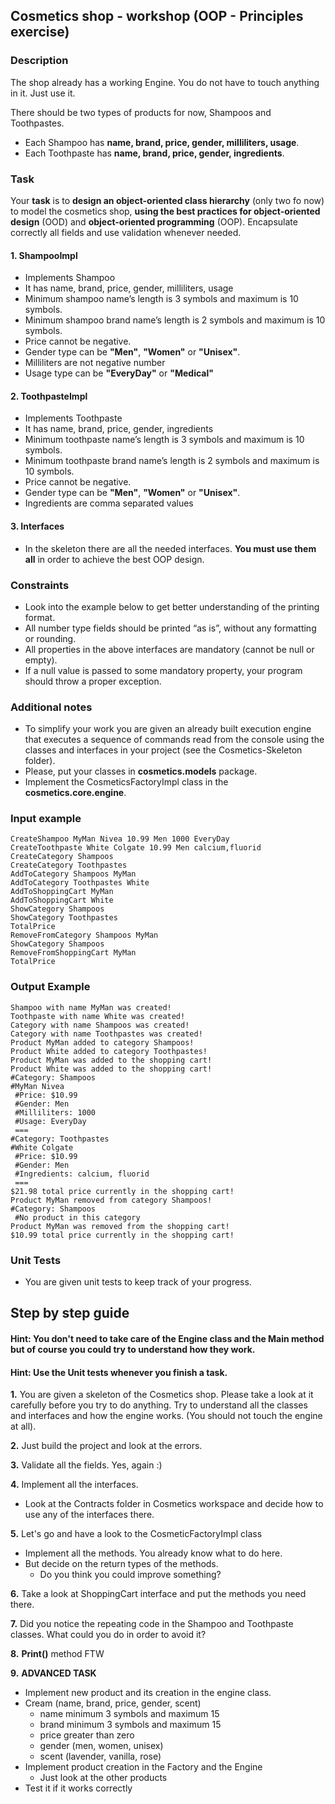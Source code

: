 ## Cosmetics shop - workshop (OOP - Principles exercise)

### Description
The shop already has a working Engine. You do not have to touch anything in it. Just use it.

There should be two types of products for now, Shampoos and Toothpastes. 
- Each Shampoo has **name, brand, price, gender, milliliters, usage**. 
- Each Toothpaste has **name, brand, price, gender, ingredients**.

### Task
Your **task** is to **design an object-oriented class hierarchy** (only two fo now) to model the cosmetics shop, **using the best practices for object-oriented design** (OOD) and **object-oriented programming** (OOP). Encapsulate correctly all fields and use validation whenever needed.

#### 1. ShampooImpl 
- Implements Shampoo
- It has name, brand, price, gender, milliliters, usage
- Minimum shampoo name’s length is 3 symbols and maximum is 10 symbols.
- Minimum shampoo brand name’s length is 2 symbols and maximum is 10 symbols.
- Price cannot be negative.
- Gender type can be **"Men"**, **"Women"** or **"Unisex"**.
- Milliliters are not negative number
- Usage type can be **"EveryDay"** or **"Medical"**

#### 2. ToothpasteImpl
- Implements Toothpaste
- It has name, brand, price, gender, ingredients
- Minimum toothpaste name’s length is 3 symbols and maximum is 10 symbols.
- Minimum toothpaste brand name’s length is 2 symbols and maximum is 10 symbols.
- Price cannot be negative.
- Gender type can be **"Men"**, **"Women"** or **"Unisex"**.
- Ingredients are comma separated values

#### 3. Interfaces
- In the skeleton there are all the needed interfaces. **You must use them all** in order to achieve the best OOP design.

### Constraints
- Look into the example below to get better understanding of the printing format.
- All number type fields should be printed “as is”, without any formatting or rounding.
- All properties in the above interfaces are mandatory (cannot be null or empty).
- If a null value is passed to some mandatory property, your program should throw a proper exception.

### Additional notes
- To simplify your work you are given an already built execution engine that executes a sequence of commands read from the console using the classes and interfaces in your project (see the Cosmetics-Skeleton folder).
- Please, put your classes in **cosmetics.models** package.
- Implement the CosmeticsFactoryImpl class in the **cosmetics.core.engine**.

### Input example

```
CreateShampoo MyMan Nivea 10.99 Men 1000 EveryDay
CreateToothpaste White Colgate 10.99 Men calcium,fluorid
CreateCategory Shampoos
CreateCategory Toothpastes
AddToCategory Shampoos MyMan
AddToCategory Toothpastes White
AddToShoppingCart MyMan
AddToShoppingCart White
ShowCategory Shampoos
ShowCategory Toothpastes
TotalPrice
RemoveFromCategory Shampoos MyMan
ShowCategory Shampoos
RemoveFromShoppingCart MyMan
TotalPrice
```

### Output Example

```
Shampoo with name MyMan was created!
Toothpaste with name White was created!
Category with name Shampoos was created!
Category with name Toothpastes was created!
Product MyMan added to category Shampoos!
Product White added to category Toothpastes!
Product MyMan was added to the shopping cart!
Product White was added to the shopping cart!
#Category: Shampoos
#MyMan Nivea
 #Price: $10.99
 #Gender: Men
 #Milliliters: 1000
 #Usage: EveryDay
 ===
#Category: Toothpastes
#White Colgate
 #Price: $10.99
 #Gender: Men
 #Ingredients: calcium, fluorid
 ===
$21.98 total price currently in the shopping cart!
Product MyMan removed from category Shampoos!
#Category: Shampoos
 #No product in this category
Product MyMan was removed from the shopping cart!
$10.99 total price currently in the shopping cart!
```

### Unit Tests

- You are given unit tests to keep track of your progress.

## Step by step guide

#### **Hint**: You don't need to take care of the Engine class and the Main method but of course you could try to understand how they work.

#### **Hint**: Use the Unit tests whenever you finish a task.

**1.** You are given a skeleton of the Cosmetics shop. Please take a look at it carefully before you try to do anything. Try to understand all the classes and interfaces and how the engine works. (You should not touch the engine at all).

**2.** Just build the project and look at the errors.

**3.** Validate all the fields. Yes, again :)

**4.** Implement all the interfaces. 
- Look at the Contracts folder in Cosmetics workspace and decide how to use any of the interfaces there.

**5.** Let's go and have a look to the CosmeticFactoryImpl class

- Implement all the methods. You already know what to do here.
- But decide on the return types of the methods.
    - Do you think you could improve something?

**6.** Take a look at ShoppingCart interface and put the methods you need there.


**7.** Did you notice the repeating code in the Shampoo and Toothpaste classes. What could you do in order to avoid it?

**8.** **Print()** method FTW

**9.** **ADVANCED TASK** 
- Implement new product and its creation in the engine class. 
- Cream (name, brand, price, gender, scent)
    - name minimum 3 symbols and maximum 15
    - brand minimum 3 symbols and maximum 15
    - price greater than zero
    - gender (men, women, unisex)
    - scent (lavender, vanilla, rose)
- Implement product creation in the Factory and the Engine
    - Just look at the other products
- Test it if it works correctly

